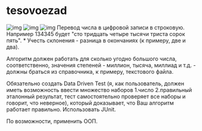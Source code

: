 # tesovoezad

  ![img](https://github.com/pavelbaglai/testovoezad/blob/main/1.PNG)
    ![img](https://github.com/pavelbaglai/testovoezad/blob/main/2.PNG)
      ![img](https://github.com/pavelbaglai/testovoezad/blob/main/3.PNG)
 Перевод числа в цифровой записи в строковую. Например 134345 будет "сто тридцать четыре тысячи триста сорок пять". * Учесть склонения - разница в окончаниях (к примеру, две и два).


Алгоритм должен работать для сколько угодно большого числа, соответственно, значения степеней - миллион, тысяча, миллиад и т.д. - должны браться из справочника, к примеру, текстового файла.

Обязательно создать Data Driven Test (я, как пользователь, должен иметь возможность ввести множество наборов 1.число 2.правильный эталонный результат, тест самостоятельно проверяет все наборы и говорит, что неверное), который доказывает, что Ваш алгоритм работает правильно. Использовать JUnit.

По возможности, применить ООП.

